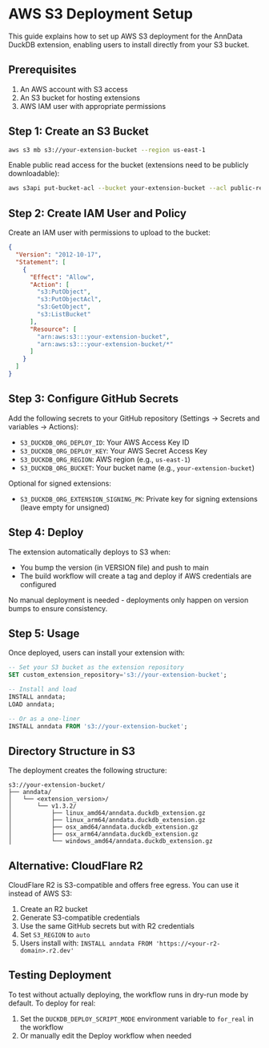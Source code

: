 # AWS S3 Deployment Setup

This guide explains how to set up AWS S3 deployment for the AnnData DuckDB extension, enabling users to install directly from your S3 bucket.

## Prerequisites

1. An AWS account with S3 access
2. An S3 bucket for hosting extensions
3. AWS IAM user with appropriate permissions

## Step 1: Create an S3 Bucket

```bash
aws s3 mb s3://your-extension-bucket --region us-east-1
```

Enable public read access for the bucket (extensions need to be publicly downloadable):

```bash
aws s3api put-bucket-acl --bucket your-extension-bucket --acl public-read
```

## Step 2: Create IAM User and Policy

Create an IAM user with permissions to upload to the bucket:

```json
{
  "Version": "2012-10-17",
  "Statement": [
    {
      "Effect": "Allow",
      "Action": [
        "s3:PutObject",
        "s3:PutObjectAcl",
        "s3:GetObject",
        "s3:ListBucket"
      ],
      "Resource": [
        "arn:aws:s3:::your-extension-bucket",
        "arn:aws:s3:::your-extension-bucket/*"
      ]
    }
  ]
}
```

## Step 3: Configure GitHub Secrets

Add the following secrets to your GitHub repository (Settings → Secrets and variables → Actions):

- `S3_DUCKDB_ORG_DEPLOY_ID`: Your AWS Access Key ID
- `S3_DUCKDB_ORG_DEPLOY_KEY`: Your AWS Secret Access Key
- `S3_DUCKDB_ORG_REGION`: AWS region (e.g., `us-east-1`)
- `S3_DUCKDB_ORG_BUCKET`: Your bucket name (e.g., `your-extension-bucket`)

Optional for signed extensions:
- `S3_DUCKDB_ORG_EXTENSION_SIGNING_PK`: Private key for signing extensions (leave empty for unsigned)

## Step 4: Deploy

The extension automatically deploys to S3 when:
- You bump the version (in VERSION file) and push to main
- The build workflow will create a tag and deploy if AWS credentials are configured

No manual deployment is needed - deployments only happen on version bumps to ensure consistency.

## Step 5: Usage

Once deployed, users can install your extension with:

```sql
-- Set your S3 bucket as the extension repository
SET custom_extension_repository='s3://your-extension-bucket';

-- Install and load
INSTALL anndata;
LOAD anndata;

-- Or as a one-liner
INSTALL anndata FROM 's3://your-extension-bucket';
```

## Directory Structure in S3

The deployment creates the following structure:
```
s3://your-extension-bucket/
├── anndata/
│   └── <extension_version>/
│       └── v1.3.2/
│           ├── linux_amd64/anndata.duckdb_extension.gz
│           ├── linux_arm64/anndata.duckdb_extension.gz
│           ├── osx_amd64/anndata.duckdb_extension.gz
│           ├── osx_arm64/anndata.duckdb_extension.gz
│           └── windows_amd64/anndata.duckdb_extension.gz
```

## Alternative: CloudFlare R2

CloudFlare R2 is S3-compatible and offers free egress. You can use it instead of AWS S3:

1. Create an R2 bucket
2. Generate S3-compatible credentials
3. Use the same GitHub secrets but with R2 credentials
4. Set `S3_REGION` to `auto`
5. Users install with: `INSTALL anndata FROM 'https://<your-r2-domain>.r2.dev'`

## Testing Deployment

To test without actually deploying, the workflow runs in dry-run mode by default. To deploy for real:
1. Set the `DUCKDB_DEPLOY_SCRIPT_MODE` environment variable to `for_real` in the workflow
2. Or manually edit the Deploy workflow when needed